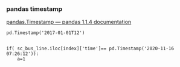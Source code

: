 ###  pandas timestamp


[pandas.Timestamp — pandas 1.1.4 documentation](https://pandas.pydata.org/pandas-docs/stable/reference/api/pandas.Timestamp.html "pandas.Timestamp — pandas 1.1.4 documentation")


 

```
pd.Timestamp('2017-01-01T12')


if( sc_bus_line.iloc[index]['time']== pd.Timestamp('2020-11-16 07:26:12')):
    a=1
```
